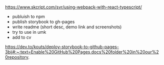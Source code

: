 https://www.skcript.com/svr/using-webpack-with-react-typescript/

- publuish to npm
- publish storybook to gh-pages
- write readme (short desc, demo link and screenshots)
- try to use in umk
- add to cv

https://dev.to/kouts/deploy-storybook-to-github-pages-3bij#:~:text=Enable%20GitHub%20Pages,docs%20folder%20in%20our%20repository.